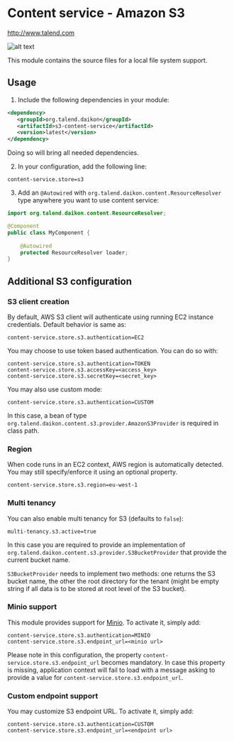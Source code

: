 # Content service - Amazon S3
http://www.talend.com


![alt text](https://www.talend.com/wp-content/uploads/2016/07/talend-logo.png "Talend")

This module contains the source files for a local file system support.

## Usage

1. Include the following dependencies in your module:
```xml
<dependency>
   <groupId>org.talend.daikon</groupId>
   <artifactId>s3-content-service</artifactId>
   <version>latest</version>
</dependency>
```
Doing so will bring all needed dependencies.

2. In your configuration, add the following line:
```properties
content-service.store=s3
```

3. Add an `@Autowired` with `org.talend.daikon.content.ResourceResolver` type anywhere you want to use content service:

```java
import org.talend.daikon.content.ResourceResolver;

@Component
public class MyComponent {
    
    @Autowired
    protected ResourceResolver loader;
}
```

## Additional S3 configuration

### S3 client creation
By default, AWS S3 client will authenticate using running EC2 instance credentials. Default behavior is same as:

```properties
content-service.store.s3.authentication=EC2
```

You may choose to use token based authentication. You can do so with:

```properties
content-service.store.s3.authentication=TOKEN
content-service.store.s3.accessKey=<access_key>
content-service.store.s3.secretKey=<secret_key>
```

You may also use custom mode:
 
```properties
content-service.store.s3.authentication=CUSTOM
```
In this case, a bean of type `org.talend.daikon.content.s3.provider.AmazonS3Provider` is required in class path.

### Region

When code runs in an EC2 context, AWS region is automatically detected. You may still specify/enforce it using an optional property.

```properties
content-service.store.s3.region=eu-west-1
```

### Multi tenancy

You can also enable multi tenancy for S3 (defaults to `false`):
```properties
multi-tenancy.s3.active=true
```

In this case you are required to provide an implementation of `org.talend.daikon.content.s3.provider.S3BucketProvider` that provide the current bucket name.

`S3BucketProvider` needs to implement two methods: one returns the S3 bucket name, the other the root directory for the tenant (might be empty string if all data is to be stored at root level of the S3 bucket).

### Minio support

This module provides support for [Minio](https://www.minio.io). To activate it, simply add:

```properties
content-service.store.s3.authentication=MINIO
content-service.store.s3.endpoint_url=<minio url>
```

Please note in this configuration, the property `content-service.store.s3.endpoint_url` becomes mandatory. In case this property is missing, application context will fail to load with a message asking to provide a value for `content-service.store.s3.endpoint_url`.

### Custom endpoint support

You may customize S3 endpoint URL. To activate it, simply add:

```properties
content-service.store.s3.authentication=CUSTOM
content-service.store.s3.endpoint_url=<endpoint url>
```